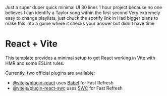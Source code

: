 Just a super duper quick minimal UI 30 lines 1 hour project because no one believes I can identify a Taylor song within the first second
Very extremely easy to change playlists, just chuck the spotify link in
Had bigger plans to make this into a game where it checks your answer but didn't have time

# React + Vite

This template provides a minimal setup to get React working in Vite with HMR and some ESLint rules.

Currently, two official plugins are available:

- [@vitejs/plugin-react](https://github.com/vitejs/vite-plugin-react/blob/main/packages/plugin-react/README.md) uses [Babel](https://babeljs.io/) for Fast Refresh
- [@vitejs/plugin-react-swc](https://github.com/vitejs/vite-plugin-react-swc) uses [SWC](https://swc.rs/) for Fast Refresh
